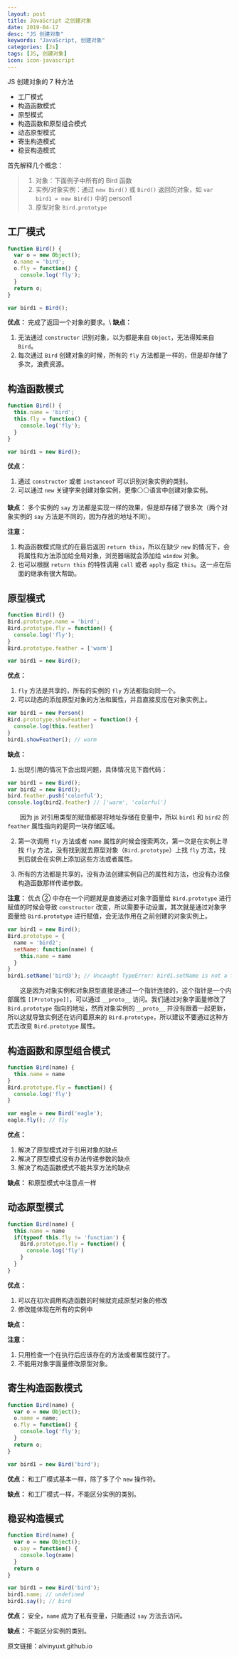 ```yaml
---
layout: post
title: JavaScript 之创建对象
date: 2019-04-17
desc: "JS 创建对象"
keywords: "JavaScript, 创建对象"
categories: [Js]
tags: [JS, 创建对象]
icon: icon-javascript
---
```

JS 创建对象的 7 种方法

- 工厂模式
- 构造函数模式
- 原型模式
- 构造函数和原型组合模式
- 动态原型模式
- 寄生构造模式
- 稳妥构造模式

首先解释几个概念：

> 1. 对象：下面例子中所有的 Bird 函数
> 2. 实例/对象实例：通过 `new Bird()` 或 `Bird()` 返回的对象，如 `var bird1 = new Bird()` 中的 person1
> 3. 原型对象 `Bird.prototype`

## 工厂模式

```javascript
function Bird() {
  var o = new Object();
  o.name = 'bird';
  o.fly = function() {
    console.log('fly');
  }
  return o;
}

var bird1 = Bird();
```

**优点：** 完成了返回一个对象的要求。\\
**缺点：**

1. 无法通过 `constructor` 识别对象，以为都是来自 `Object`，无法得知来自 `Bird`。
2. 每次通过 `Bird` 创建对象的时候，所有的 `fly` 方法都是一样的，但是却存储了多次，浪费资源。

## 构造函数模式

```javascript
function Bird() {
  this.name = 'bird';
  this.fly = function() {
    console.log('fly');
  }
}

var bird1 = new Bird();
```

**优点：**

   1. 通过 `constructor` 或者 `instanceof` 可以识别对象实例的类别。
   2. 可以通过 `new` 关键字来创建对象实例，更像⚪⚪语言中创建对象实例。

**缺点：** 多个实例的 `say` 方法都是实现一样的效果，但是却存储了很多次（两个对象实例的 `say` 方法是不同的，因为存放的地址不同）。

**注意：**

1. 构造函数模式隐式的在最后返回 `return this`，所以在缺少 `new` 的情况下，会将属性和方法添加给全局对象，浏览器端就会添加给 `window` 对象。
2. 也可以根据 `return this` 的特性调用 `call` 或者 `apply` 指定 `this`。这一点在后面的继承有很大帮助。

## 原型模式

```javascript
function Bird() {}
Bird.prototype.name = 'bird';
Bird.prototype.fly = function() {
  console.log('fly');
}
Bird.prototype.feather = ['warm']

var bird1 = new Bird();
```

**优点：**

1. `fly` 方法是共享的，所有的实例的 `fly` 方法都指向同一个。
2. 可以动态的添加原型对象的方法和属性，并且直接反应在对象实例上。

  ```javascript
  var bird1 = new Person()
  Bird.prototype.showFeather = function() {
    console.log(this.feather)
  }
  bird1.showFeather(); // warm
  ```

**缺点：**

1. 出现引用的情况下会出现问题，具体情况见下面代码：

```javascript
var bird1 = new Bird();
var bird2 = new Bird();
bird.feather.push('colorful');
console.log(bird2.feather) // ['warm', 'colorful']
```

&emsp;&emsp;因为 js 对引用类型的赋值都是将地址存储在变量中，所以 `bird1` 和 `bird2` 的 `feather` 属性指向的是同一块存储区域。

2. 第一次调用 `fly` 方法或者 `name` 属性的时候会搜索两次，第一次是在实例上寻找 `fly` 方法，没有找到就去原型对象（`Bird.prototype`）上找 `fly` 方法，找到后就会在实例上添加这些方法或者属性。

3. 所有的方法都是共享的，没有办法创建实例自己的属性和方法，也没有办法像构造函数那样传递参数。

**注意：** 优点 ② 中存在一个问题就是直接通过对象字面量给 `Bird.prototype` 进行赋值的时候会导致 `constructor` 改变，所以需要手动设置，其次就是通过对象字面量给 `Bird.prototype` 进行赋值，会无法作用在之前创建的对象实例上。

```javascript
var bird1 = new Bird();
Bird.prototype = {
  name = 'bird2';
  setName: function(name) {
    this.name = name
  }
}
bird1.setName('bird3'); // Uncaught TypeError: bird1.setName is not a function
```

&emsp;&emsp;这是因为对象实例和对象原型直接是通过一个指针连接的，这个指针是一个内部属性 `[[Prototype]]`，可以通过 `__proto__` 访问。我们通过对象字面量修改了 `Bird.prototype` 指向的地址，然而对象实例的 `__proto__` 并没有跟着一起更新，所以这就导致实例还在访问着原来的 `Bird.prototype`，所以建议不要通过这种方式去改变 `Bird.prototype` 属性。

## 构造函数和原型组合模式

```javascript
function Bird(name) {
  this.name = name
}
Bird.prototype.fly = function() {
  console.log('fly')
}

var eagle = new Bird('eagle');
eagle.fly(); // fly
```

**优点：**

1. 解决了原型模式对于引用对象的缺点
2. 解决了原型模式没有办法传递参数的缺点
3. 解决了构造函数模式不能共享方法的缺点

**缺点：** 和原型模式中注意点一样

## 动态原型模式

```javascript
function Bird(name) {
  this.name = name
  if(typeof this.fly != 'function') {
    Bird.prototype.fly = function() {
      console.log('fly')
    }
  }
}
```

**优点：**

1. 可以在初次调用构造函数的时候就完成原型对象的修改
2. 修改能体现在所有的实例中

**缺点：**

**注意：**

1. 只用检查一个在执行后应该存在的方法或者属性就行了。
2. 不能用对象字面量修改原型对象。

## 寄生构造函数模式

```javascript
function Bird(name) {
  var o = new Object();
  o.name = name;
  o.fly = function() {
    console.log('fly');
  }
  return o;
}

var bird1 = new Bird('bird');
```

**优点：** 和工厂模式基本一样，除了多了个 `new` 操作符。

**缺点：** 和工厂模式一样，不能区分实例的类别。

## 稳妥构造模式

```javascript
function Bird(name) {
  var o = new Object();
  o.say = function() {
    console.log(name)
  }
  return o
}

var bird1 = new Bird('bird');
bird1.name; // undefined
bird1.say(); // bird
```

**优点：** 安全，`name` 成为了私有变量，只能通过 `say` 方法去访问。

**缺点：** 不能区分实例的类别。

原文链接：alvinyuxt.github.io
